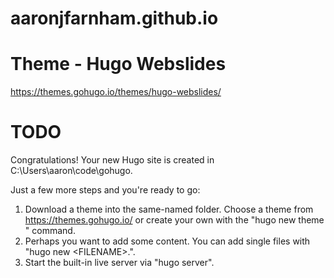 # aaronjfarnham.github.io

# Theme - Hugo Webslides

https://themes.gohugo.io/themes/hugo-webslides/

# TODO

Congratulations! Your new Hugo site is created in C:\Users\aaron\code\gohugo.

Just a few more steps and you're ready to go:

1. Download a theme into the same-named folder.
   Choose a theme from https://themes.gohugo.io/ or
   create your own with the "hugo new theme <THEMENAME>" command.
2. Perhaps you want to add some content. You can add single files
   with "hugo new <SECTIONNAME>\<FILENAME>.<FORMAT>".
3. Start the built-in live server via "hugo server".